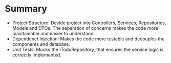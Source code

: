 # Summary 
 - Project Structure: Devide project into Controllers, Services, Repositories, Models and DTOs. The separation of concerns makes the code more maintainable and easier to understand.
 - Dependenct Injection: Makes the code more testable and decouples the components and database.
 - Unit Tests: Mocks the ITodoRepository, that ensures the service logic is correctly implemented.